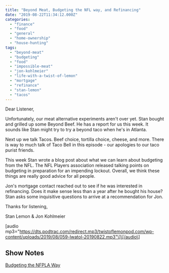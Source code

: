```yaml
---
title: "Beyond Meat, Budgeting the NFL way, and Refinancing"
date: "2019-08-22T11:34:12.000Z"
categories: 
  - "finance"
  - "food"
  - "general"
  - "home-ownership"
  - "house-hunting"
tags: 
  - "beyond-meat"
  - "budgeting"
  - "food"
  - "impossible-meat"
  - "jon-kohlmeier"
  - "life-with-a-twist-of-lemon"
  - "mortgage"
  - "refinance"
  - "stan-lemon"
  - "tacos"
---
```


Dear Listener,

Unfortunately, our meat alternative experiments aren't over yet. Stan bought and grilled up some Beyond Beef. He has a report for us this week. It sounds like Stan might try to try a beyond taco when he's in Atlanta.

Next up we talk Tacos. Beef choice, tortilla choice, cheese, and more. There is way to much talk of Taco Bell in this episode - our apologies to our taco purist friends.

This week Stan wrote a blog post about what we can learn about budgeting from the NFL. The NFL Players association released talking points on budgeting in preparation for an impending lockout. Overall, we think these things are really good advice for all people.

Jon's mortgage contact reached out to see if he was interested in refinancing. Does it make sense less than a year after he bought his house? Stan asks some inquisitive questions to arrive at a recommendation for Jon.

Thanks for listening,

Stan Lemon & Jon Kohlmeier

\[audio mp3="https://dts.podtrac.com/redirect.mp3/twistoflemonpod.com/wp-content/uploads/2019/08/059-lwatol-20190822.mp3"\]\[/audio\]

## Show Notes

[Budgeting the NFPLA Way](https://stanlemon.com/2019/08/17/budgeting-the-nfpla-way/)
